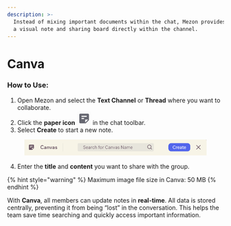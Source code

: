 ```yaml
---
description: >-
  Instead of mixing important documents within the chat, Mezon provides Canva -
  a visual note and sharing board directly within the channel.
---
```


# Canva

### **How to Use:**

1. Open Mezon and select the **Text Channel** or **Thread** where you want to collaborate.
2. Click the **paper icon** <img src="../../../../../../.gitbook/assets/image (17).png" alt="" data-size="line"> in the chat toolbar.
3. Select **Create** to start a new note.

<figure><img src="../../../../../../.gitbook/assets/image (18).png" alt=""><figcaption></figcaption></figure>

4. Enter the **title** and **content** you want to share with the group.

{% hint style="warning" %}
Maximum image file size in Canva: 50 MB
{% endhint %}

With **Canva**, all members can update notes in **real-time**. All data is stored centrally, preventing it from being “lost” in the conversation. This helps the team save time searching and quickly access important information.
